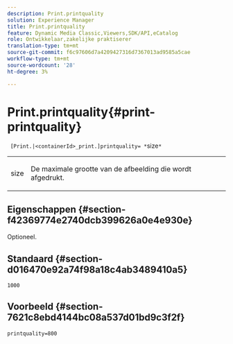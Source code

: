 ```yaml
---
description: Print.printquality
solution: Experience Manager
title: Print.printquality
feature: Dynamic Media Classic,Viewers,SDK/API,eCatalog
role: Ontwikkelaar,zakelijke praktiserer
translation-type: tm+mt
source-git-commit: f6c97606d7a4209427316d7367013ad9585a5cae
workflow-type: tm+mt
source-wordcount: '28'
ht-degree: 3%

---
```



# Print.printquality{#print-printquality}

` [Print.|<containerId>_print.]printquality= *`size`*`

<table id="table_2B109D2F91E64B5382B31921C3780FA5"> 
 <tbody> 
  <tr> 
   <td colname="col1"> <p><span class="codeph"><span class="varname"> size</span></span> </p> </td> 
   <td colname="col2"> <p> De maximale grootte van de afbeelding die wordt afgedrukt. </p> </td> 
  </tr> 
 </tbody> 
</table>

## Eigenschappen {#section-f42369774e2740dcb399626a0e4e930e}

Optioneel.

## Standaard {#section-d016470e92a74f98a18c4ab3489410a5}

`1000`

## Voorbeeld {#section-7621c8ebd4144bc08a537d01bd9c3f2f}

`printquality=800`
